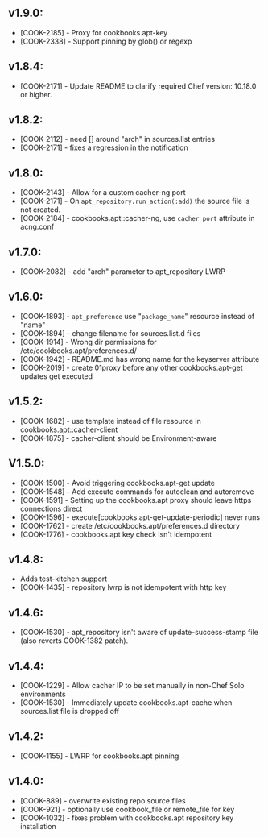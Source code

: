 ## v1.9.0:

* [COOK-2185] - Proxy for cookbooks.apt-key
* [COOK-2338] - Support pinning by glob() or regexp

## v1.8.4:

* [COOK-2171] - Update README to clarify required Chef version: 10.18.0
  or higher.

## v1.8.2:

* [COOK-2112] - need [] around "arch" in sources.list entries
* [COOK-2171] - fixes a regression in the notification

## v1.8.0:

* [COOK-2143] - Allow for a custom cacher-ng port
* [COOK-2171] - On `apt_repository.run_action(:add)` the source file
  is not created.
* [COOK-2184] - cookbooks.apt::cacher-ng, use `cacher_port` attribute in
  acng.conf

## v1.7.0:

* [COOK-2082] - add "arch" parameter to apt_repository LWRP

## v1.6.0:

* [COOK-1893] - `apt_preference` use "`package_name`" resource instead of "name"
* [COOK-1894] - change filename for sources.list.d files
* [COOK-1914] - Wrong dir permissions for /etc/cookbooks.apt/preferences.d/
* [COOK-1942] - README.md has wrong name for the keyserver attribute
* [COOK-2019] - create 01proxy before any other cookbooks.apt-get updates get executed

## v1.5.2:

* [COOK-1682] - use template instead of file resource in cookbooks.apt::cacher-client
* [COOK-1875] - cacher-client should be Environment-aware

## V1.5.0:

* [COOK-1500] - Avoid triggering cookbooks.apt-get update
* [COOK-1548] - Add execute commands for autoclean and autoremove
* [COOK-1591] - Setting up the cookbooks.apt proxy should leave https
  connections direct
* [COOK-1596] - execute[cookbooks.apt-get-update-periodic] never runs
* [COOK-1762] - create /etc/cookbooks.apt/preferences.d directory
* [COOK-1776] - cookbooks.apt key check isn't idempotent

## v1.4.8:

* Adds test-kitchen support
* [COOK-1435] - repository lwrp is not idempotent with http key

## v1.4.6:

* [COOK-1530] - apt_repository isn't aware of update-success-stamp
  file (also reverts COOK-1382 patch).

## v1.4.4:

* [COOK-1229] - Allow cacher IP to be set manually in non-Chef Solo
  environments
* [COOK-1530] - Immediately update cookbooks.apt-cache when sources.list file is dropped off

## v1.4.2:

* [COOK-1155] - LWRP for cookbooks.apt pinning

## v1.4.0:

* [COOK-889] - overwrite existing repo source files
* [COOK-921] - optionally use cookbook\_file or remote\_file for key
* [COOK-1032] - fixes problem with cookbooks.apt repository key installation
